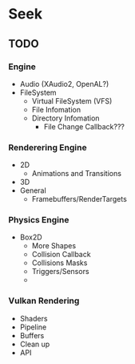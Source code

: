 # Seek

## TODO

### Engine
* Audio (XAudio2, OpenAL?)
* FileSystem
  - Virtual FileSystem (VFS)
  - File Infomation
  - Directory Infomation
    - File Change Callback???

### Renderering Engine
* 2D
  - Animations and Transitions
* 3D
* General
  - Framebuffers/RenderTargets

### Physics Engine
* Box2D
  - More Shapes
  - Collision Callback
  - Collisions Masks
  - Triggers/Sensors
  - 

### Vulkan Rendering
* Shaders
* Pipeline
* Buffers
* Clean up
* API